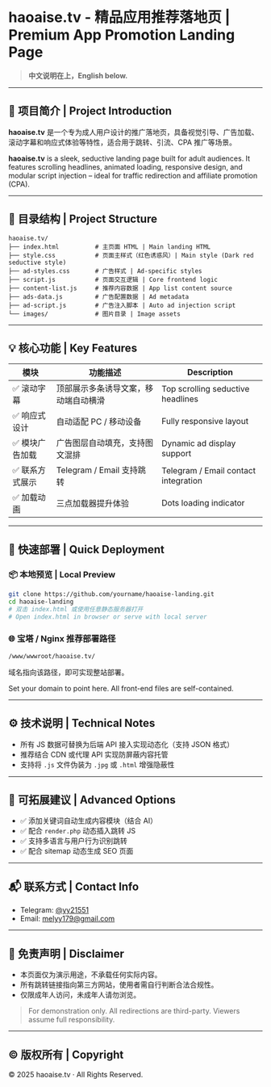 # haoaise.tv - 精品应用推荐落地页 | Premium App Promotion Landing Page

> **中文说明在上，English below.**

---

## 📄 项目简介 | Project Introduction

**haoaise.tv** 是一个专为成人用户设计的推广落地页，具备视觉引导、广告加载、滚动字幕和响应式体验等特性，适合用于跳转、引流、CPA 推广等场景。

**haoaise.tv** is a sleek, seductive landing page built for adult audiences. It features scrolling headlines, animated loading, responsive design, and modular script injection – ideal for traffic redirection and affiliate promotion (CPA).

---

## 📁 目录结构 | Project Structure

```
haoaise.tv/
├── index.html          # 主页面 HTML | Main landing HTML
├── style.css           # 页面主样式（红色诱惑风）| Main style (Dark red seductive style)
├── ad-styles.css       # 广告样式 | Ad-specific styles
├── script.js           # 页面交互逻辑 | Core frontend logic
├── content-list.js     # 推荐内容数据 | App list content source
├── ads-data.js         # 广告配置数据 | Ad metadata
├── ad-script.js        # 广告注入脚本 | Auto ad injection script
└── images/             # 图片目录 | Image assets
```

---

## 💡 核心功能 | Key Features

| 模块 | 功能描述 | Description |
|------|----------|-------------|
| ✅ 滚动字幕 | 顶部展示多条诱导文案，移动端自动横滑 | Top scrolling seductive headlines |
| ✅ 响应式设计 | 自动适配 PC / 移动设备 | Fully responsive layout |
| ✅ 模块广告加载 | 广告图层自动填充，支持图文混排 | Dynamic ad display support |
| ✅ 联系方式展示 | Telegram / Email 支持跳转 | Telegram / Email contact integration |
| ✅ 加载动画 | 三点加载器提升体验 | Dots loading indicator |

---

## 🚀 快速部署 | Quick Deployment

### 📦 本地预览 | Local Preview

```bash
git clone https://github.com/yourname/haoaise-landing.git
cd haoaise-landing
# 双击 index.html 或使用任意静态服务器打开
# Open index.html in browser or serve with local server
```

### 🌐 宝塔 / Nginx 推荐部署路径

```
/www/wwwroot/haoaise.tv/
```

域名指向该路径，即可实现整站部署。

Set your domain to point here. All front-end files are self-contained.

---

## ⚙️ 技术说明 | Technical Notes

- 所有 JS 数据可替换为后端 API 接入实现动态化（支持 JSON 格式）
- 推荐结合 CDN 或代理 API 实现防屏蔽内容托管
- 支持将 `.js` 文件伪装为 `.jpg` 或 `.html` 增强隐蔽性

---

## 🔧 可拓展建议 | Advanced Options

- ✅ 添加关键词自动生成内容模块（结合 AI）
- ✅ 配合 `render.php` 动态插入跳转 JS
- ✅ 支持多语言与用户行为识别跳转
- ✅ 配合 sitemap 动态生成 SEO 页面

---

## 📬 联系方式 | Contact Info

- Telegram: [@yy21551](https://t.me/yy21551)
- Email: [melyy179@gmail.com](mailto:melyy179@gmail.com)

---

## 📛 免责声明 | Disclaimer

- 本页面仅为演示用途，不承载任何实际内容。
- 所有跳转链接指向第三方网站，使用者需自行判断合法合规性。
- 仅限成年人访问，未成年人请勿浏览。

> For demonstration only. All redirections are third-party. Viewers assume full responsibility.

---

## ©️ 版权所有 | Copyright

© 2025 haoaise.tv · All Rights Reserved.
